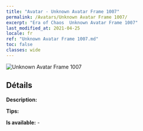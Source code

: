 ```yaml
---
title: "Avatar - Unknown Avatar Frame 1007"
permalink: /Avatars/Unknown Avatar Frame 1007/
excerpt: "Era of Chaos  Unknown Avatar Frame 1007"
last_modified_at: 2021-04-25
locale: fr
ref: "Unknown Avatar Frame 1007.md"
toc: false
classes: wide
---
```

 ![Unknown Avatar Frame 1007](/images/a/avatarFrame_7.png)

## Détails

 **Description:**  

 **Tips:**  

 **Is available:**  - 

